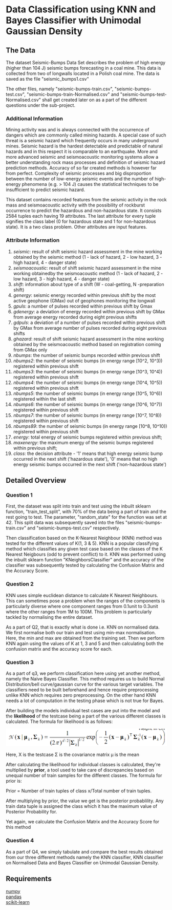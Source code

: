 # Data Classification using KNN and Bayes Classifier with Unimodal Gaussian Density


## The Data

The dataset Seismic-Bumps Data Set describes the problem of high energy (higher than 104 J) seismic bumps forecasting in a
coal mine. This data is collected from two of longwalls located in a Polish coal mine. The data is saved as the file
"seismic_bumps1.csv"

The other files, namely "seismic-bumps-train.csv", "seismic-bumps-test.csv", "seismic-bumps-train-Normalised.csv" and
"seismic-bumps-test-Normalised.csv" shall get created later on as a part of the different questions under the sub-project.

### Additional Information
Mining activity was and is always connected with the occurrence of dangers which are commonly called mining hazards. A
special case of such threat is a seismic hazard which frequently occurs in many underground mines. Seismic hazard is the 
hardest detectable and predictable of natural hazards and in this respect it is comparable to an earthquake. More and more 
advanced seismic and seismoacoustic monitoring systems allow a better understanding rock mass processes and definition of 
seismic hazard prediction methods. Accuracy of so far created methods is however far from perfect. Complexity of seismic 
processes and big disproportion between the number of low-energy seismic events and the number of high-energy phenomena 
(e.g. > 104 J) causes the statistical techniques to be insufficient to predict seismic hazard. 

This dataset contains recorded features from the seismic activity in the rock mass and seismoacoustic activity with the 
possibility of rockburst occurrence to predict the hazardous and non-hazardous state. It consists 2584 tuples each having 19
attributes. The last attribute for every tuple signifies the class label (0 for hazardous state and 1 for non-hazardous state). 
It is a two class problem. Other attributes are input features.

### Attribute Information
1. *seismic*:        result of shift seismic hazard assessment in the mine working obtained by the seismic method 
    (1 - lack of hazard, 2 - low hazard, 3 - high hazard, 4 - danger state)
2. *seismoacoustic*: result of shift seismic hazard assessment in the mine working obtainedby the seismoacoustic method 
    (1 - lack of hazard, 2 - low hazard, 3 - high hazard, 4 - danger state)
3. *shift*:          information about type of a shift (W - coal-getting, N -preparation shift)
4. *genergy*:        seismic energy recorded within previous shift by the most active geophone (GMax) out of geophones 
    monitoring the longwall
5. *gpuls*:          a number of pulses recorded within previous shift by Gmax
6. *gdenergy*:       a deviation of energy recorded within previous shift by GMax from average energy recorded during eight 
    previous shifts
7. *gdpuls*:         a deviation of a number of pulses recorded within previous shift by GMax from average number of pulses 
    recorded during eight previous shifts
8. *ghazard*:        result of shift seismic hazard assessment in the mine working obtained by the seismoacoustic method based 
    on registration coming from GMax only
9. *nbumps*:         the number of seismic bumps recorded within previous shift
10. *nbumps2*:       the number of seismic bumps (in energy range [10^2, 10^3)) registered within previous shift
11. *nbumps3*:       the number of seismic bumps (in energy range [10^3, 10^4)) registered within previous shift
12. *nbumps4*:       the number of seismic bumps (in energy range [10^4, 10^5)) registered within previous shift
13. *nbumps5*:       the number of seismic bumps (in energy range [10^5, 10^6)) registered within the last shift
14. *nbumps6*:       the number of seismic bumps (in energy range [10^6, 10^7)) registered within previous shift
15. *nbumps7*:       the number of seismic bumps (in energy range [10^7, 10^8)) registered within previous shift
16. *nbumps89*:      the number of seismic bumps (in energy range [10^8, 10^10)) registered within previous shift
17. *energy*:        total energy of seismic bumps registered within previous shift;
18. *maxenergy*:     the maximum energy of the seismic bumps registered within previous shift;
19. *class*:         the decision attribute - '1' means that high energy seismic bump occurred in the next shift ('hazardous state'),
    '0' means that no high energy seismic bumps occurred in the next shift ('non-hazardous state')


## Detailed Overview

### Question 1
First, the dataset was split into train and test using the inbuilt sklearn function, "train_test_split", with 70% of the data being
a part of train and the rest going to test. The parameter, "random_state" for the function was set at 42. This split data was 
subsequently saved into the files "seismic-bumps-train.csv" and "seismic-bumps-test.csv" respectively.

Then classification based on the K-Nearest Neighbour (KNN) method was tested for the different values of K(1, 3 & 5). KNN is a 
popular classifying method which classifies any given test case based on the classes of the K Nearest Neigbours (odd to prevent 
conflict) to it.
KNN was performed using the inbuilt sklearn function "KNeighborsClassifier" and the accuracy of the classifier was subsequently 
tested by calculating the Confusion Matrix and the Accuracy Score.

### Question 2
KNN uses simple euclidean distance to calculate K Nearest Neighbours. This can sometimes pose a problem when the ranges of the 
components is particularly diverse where one component ranges from 0.1unit to 0.3unit where the other ranges from 1M to 100M.
This problem is particularly tackled by normalising the entire dataset.

As a part of Q2, that is exactly what is done i.e. KNN on normalised data. We first normalise both our train and test using
min-max normalisation. Here, the min and max are obtained from the training set. Then we perform KNN again using the values of K at
1, 3 and 5 and then calculating both the confusion matrix and the accuracy score for each.

### Question 3
As a part of q3, we perform classification here using yet another method, namely the Naive Bayes Classifier. This method requires
us to build Normal Distribution/bell curve/gaussian curve for the various target variables. The classifiers need to be built 
beforehand and hence require preprocessing unlike KNN which requires zero preprocessing. On the other hand KNN needs a lot of 
computation in the testing phase which is not true for Bayes.

After building the models individual test cases are put into the model and the **likelihood** of the testcase being a part of the 
various different classes is calculated. The formula for likelihood is as follows:

![Likelihood Formula](./Likelihood.png?raw=true)

Here, X is the testcase
      Σ is the covariance matrix
      μ is the mean

After calculating the likelihood for individual classes is calculated, they're multiplied by **prior**, a tool used to take care of
discrepancies based on unequal number of train samples for the different classes. The formula for prior is:

Prior = Number of train tuples of class x/Total number of train tuples.

After multiplying by prior, the value we get is the posterior probablility. Any train data tuple is assigned the class which it has 
the maximum value of Posterior Probability for.

Yet again, we calculate the Confusion Matrix and the Accuracy Score for this method

### Question 4
As a part of Q4, we simply tabulate and compare the best results obtained from our three different methods namely the KNN classifier,
KNN classifier on Normalised Data and Bayes Classifier on Unimodal Gaussian Density.


## Requirements

[numpy](https://numpy.org/)  
[pandas](https://pandas.pydata.org/)  
[scikit-learn](https://scikit-learn.org/)  